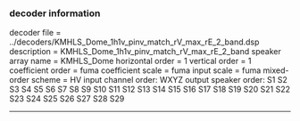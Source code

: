 
### decoder information 
decoder file = ../decoders/KMHLS_Dome_1h1v_pinv_match_rV_max_rE_2_band.dsp
description = KMHLS_Dome_1h1v_pinv_match_rV_max_rE_2_band
speaker array name = KMHLS_Dome
horizontal order   = 1
vertical order     = 1
coefficient order  = fuma
coefficient scale  = fuma
input scale        = fuma
mixed-order scheme = HV
input channel order: WXYZ
output speaker order: S1 S2 S3 S4 S5 S6 S7 S8 S9 S10 S11 S12 S13 S14 S15 S16 S17 S18 S19 S20 S21 S22 S23 S24 S25 S26 S27 S28 S29 

---

